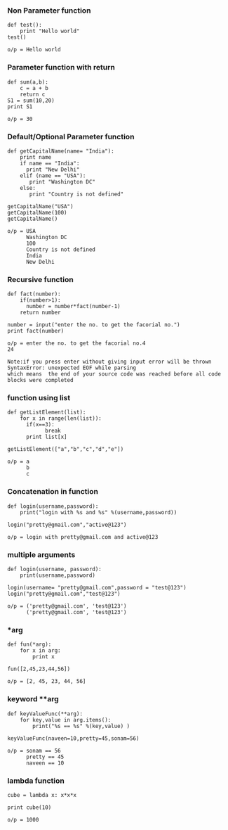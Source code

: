 ### Non Parameter function
```
def test():
    print "Hello world"
test()

o/p = Hello world
```
### Parameter function with return
```
def sum(a,b):
    c = a + b
    return c
S1 = sum(10,20)
print S1

o/p = 30
```
### Default/Optional Parameter function
```
def getCapitalName(name= "India"):
    print name
    if name == "India":
      print "New Delhi"
    elif (name == "USA"):
       print "Washington DC"
    else:
       print "Country is not defined"

getCapitalName("USA")
getCapitalName(100)
getCapitalName()

o/p = USA
      Washington DC
      100
      Country is not defined
      India
      New Delhi
```
### Recursive function
```
def fact(number):
    if(number>1):
      number = number*fact(number-1)
    return number

number = input("enter the no. to get the facorial no.")
print fact(number)

o/p = enter the no. to get the facorial no.4
24

Note:if you press enter without giving input error will be thrown
SyntaxError: unexpected EOF while parsing
which means  the end of your source code was reached before all code blocks were completed

```
### function using list
```
def getListElement(list):
    for x in range(len(list)):
      if(x==3):
            break
      print list[x]

getListElement(["a","b","c","d","e"])

o/p = a
      b
      c
```
### Concatenation in function
```
def login(username,password):
    print("login with %s and %s" %(username,password))

login("pretty@gmail.com","active@123")

o/p = login with pretty@gmail.com and active@123
```

### multiple arguments
```
def login(username, password):
    print(username,password)

login(username= "pretty@gmail.com",password = "test@123")
login("pretty@gmail.com","test@123")

o/p = ('pretty@gmail.com', 'test@123')
      ('pretty@gmail.com', 'test@123')
```
### *arg
```
def fun(*arg):
    for x in arg:
        print x

fun([2,45,23,44,56])

o/p = [2, 45, 23, 44, 56]

```
### keyword **arg
```
def keyValueFunc(**arg):
    for key,value in arg.items():
        print("%s == %s" %(key,value) )

keyValueFunc(naveen=10,pretty=45,sonam=56)

o/p = sonam == 56
      pretty == 45
      naveen == 10

```
### lambda function
```
cube = lambda x: x*x*x

print cube(10)

o/p = 1000

```
